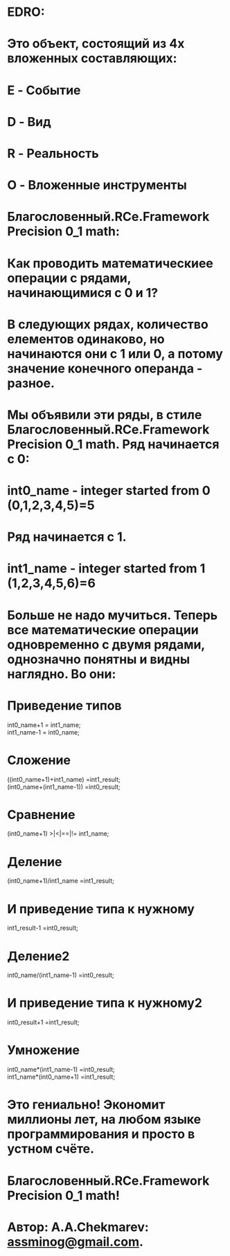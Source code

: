 # EDRO:

# Это объект, состоящий из 4х вложенных  составляющих: 
# E - Событие
# D - Вид
# R - Реальность
# O - Вложенные инструменты

# Благословенный.RCe.Framework Precision 0_1 math:
# Как проводить математическиее операции с рядами, начинающимися с 0 и 1?
# В следующих рядах, количество елементов одинаково, но начинаются они с 1 или 0, а потому значение конечного операнда - разное. 
# Мы объявили эти ряды, в стиле Благословенный.RCe.Framework Precision 0_1 math. Ряд начинается с 0:
# int0_name - integer started from 0 (0,1,2,3,4,5)=5  
# Ряд начинается с 1.
# int1_name - integer started from 1 (1,2,3,4,5,6)=6

# Больше не надо мучиться. Теперь все математические операции одновременно с двумя рядами, однозначно понятны и видны наглядно. Во они:

# Приведение типов
int0_name+1 = int1_name; <br/>
int1_name-1 = int0_name; <br/>

# Сложение
((int0_name+1)+int1_name)     =int1_result; <br/>
(int0_name+(int1_name-1))     =int0_result; <br/>

# Сравнение
(int0_name+1)    >|<|==|!=    int1_name; <br/>

# Деление
(int0_name+1)/int1_name       =int1_result; <br/>

# И приведение типа к нужному
int1_result-1                 =int0_result; <br/>

# Деление2
int0_name/(int1_name-1)       =int0_result; <br/>

# И приведение типа к нужному2
int0_result+1                 =int1_result; <br/>

# Умножение
int0_name*(int1_name-1)       =int0_result; <br/>
int1_name*(int0_name+1)       =int1_result; <br/>

# Это гениально! Экономит миллионы лет, на любом языке программирования и просто в устном счёте.

# Благословенный.RCe.Framework Precision 0_1 math!

#   Автор: A.A.Chekmarev: assminog@gmail.com. 
